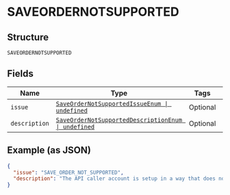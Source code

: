 
# SAVEORDERNOTSUPPORTED

## Structure

`SAVEORDERNOTSUPPORTED`

## Fields

| Name | Type | Tags | Description |
|  --- | --- | --- | --- |
| `issue` | [`SaveOrderNotSupportedIssueEnum \| undefined`](../../doc/models/save-order-not-supported-issue-enum.md) | Optional | - |
| `description` | [`SaveOrderNotSupportedDescriptionEnum \| undefined`](../../doc/models/save-order-not-supported-description-enum.md) | Optional | - |

## Example (as JSON)

```json
{
  "issue": "SAVE_ORDER_NOT_SUPPORTED",
  "description": "The API caller account is setup in a way that does not allow it to be used for saving the order. This functionality is not available for PayPal Commerce Platform for Platforms & Marketplaces."
}
```

